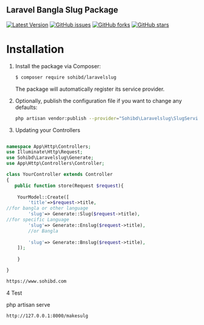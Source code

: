 ## Laravel Bangla Slug Package 
[![Latest Version](https://img.shields.io/github/release/zahidul1994/laravelslug-package.svg?style=flat-square)](https://github.com/zahidul1994/laravelslug-package/releases)
[![GitHub issues](https://img.shields.io/github/issues/zahidul1994/laravelslug-package)](https://github.com/zahidul1994/laravelslug-package/issues)
[![GitHub forks](https://img.shields.io/github/forks/zahidul1994/laravelslug-package)](https://github.com/zahidul1994/laravelslug-package/network)
[![GitHub stars](https://img.shields.io/github/stars/zahidul1994/laravelslug-package)](https://github.com/zahidul1994/laravelslug-package/stargazers)

# Installation

1. Install the package via Composer:

    ```sh
    $ composer require sohibd/laravelslug
    ```

    The package will automatically register its service provider.

2. Optionally, publish the configuration file if you want to change any defaults:

    ```sh
    php artisan vendor:publish --provider="Sohibd\Laravelslug\SlugServiceProvider"
    ```

3. Updating your Controllers

``` php

namespace App\Http\Controllers;
use Illuminate\Http\Request;
use Sohibd\Laravelslug\Generate;
use App\Http\Controllers\Controller;

class YourController extends Controller
{
   public function store(Request $request){
   
    YourModel::Create([
        'title'=>$request->title,
//for bangla or other language
        'slug'=> Generate::Slug($request->title),
//for specific Language 
        'slug'=> Generate::Enslug($request->title),
        //or Bangla
        
        'slug'=> Generate::Bnslug($request->title),
    ]);
     
    }   

}
```

```sh
https://www.sohibd.com

```


4 Test 

php artisan serve

```sh
http://127.0.0.1:8000/makesulg

```
